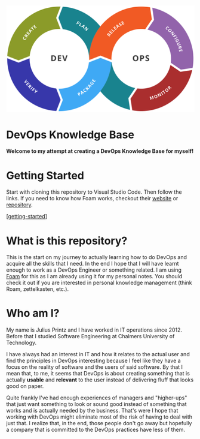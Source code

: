 ![Image of DevOps Practices](https://raw.githubusercontent.com/jprintz/foam-devops/master/attachments/Devops-toolchain.svg "Kharnagy, CC BY-SA 4.0 <https://creativecommons.org/licenses/by-sa/4.0>, via Wikimedia Commons")



# DevOps Knowledge Base

**Welcome to my attempt at creating a DevOps Knowledge Base for myself!**

# Getting Started

Start with cloning this repository to Visual Studio Code. Then follow the links. If you need to know how Foam works, checkout their [website](https://foambubble.github.io/foam/) or [repository](https://github.com/foambubble/foam).

[[getting-started]]

# What is this repository?

This is the start on my journey to actually learning how to do DevOps and acquire all the skills that I need. In the end I hope that I will have learnt enough to work as a DevOps Engineer or something related.
I am using [Foam](https://foambubble.github.io/foam/) for this as I am already using it for my personal notes. You should check it out if you are interested in personal knowledge management (think Roam, zettelkasten, etc.).

# Who am I?

My name is Julius Printz and I have worked in IT operations since 2012. Before that I studied Software Engineering at Chalmers University of Technology.

I have always had an interest in IT and how it relates to the actual user and find the principles in DevOps interesting because I feel like they have a focus on the reality of software and the users of said software. By that I mean that, to me, it seems that DevOps is about creating something that is actually **usable** and **relevant** to the user instead of delivering fluff that looks good on paper.

Quite frankly I've had enough experiences of managers and "higher-ups" that just want something to look or sound good instead of something that works and is actually needed by the business. That's were I hope that working with DevOps might eliminate most of the risk of having to deal with just that. I realize that, in the end, those people don't go away but hopefully a company that is committed to the DevOps practices have less of them.

[//begin]: # "Autogenerated link references for markdown compatibility"
[getting-started]: getting-started "Getting Started"
[//end]: # "Autogenerated link references"